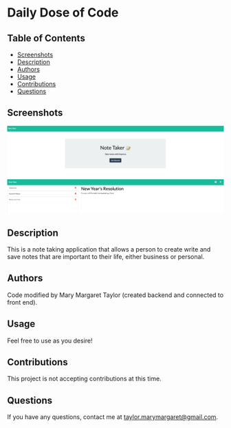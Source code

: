 # Daily Dose of Code

## Table of Contents

- [Screenshots](#screenshots)
- [Description](#description)
- [Authors](#authors)
- [Usage](#usage)
- [Contributions](#contributions)
- [Questions](#questions)

## Screenshots

![Get Started Screenshot](./Develop/public/assets/imgs/Screen%20Shot%202022-08-07%20at%202.52.47%20PM.png)
![Note Taker Screenshot](/Develop/public/assets/imgs/Screen%20Shot%202022-08-07%20at%202.58.19%20PM.png)

## Description

This is a note taking application that allows a person to create write and save notes that are important to their life, either business or personal.

## Authors

Code modified by Mary Margaret Taylor (created backend and connected to front end).

## Usage

Feel free to use as you desire!

## Contributions

This project is not accepting contributions at this time.

## Questions

If you have any questions, contact me at taylor.marymargaret@gmail.com.
